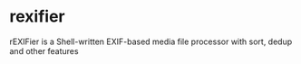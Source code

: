 # rexifier
rEXIFier is a Shell-written EXIF-based media file processor with sort, dedup and other features
